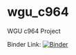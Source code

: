 # wgu_c964
WGU c964 Project

Binder Link: 
[![Binder](https://mybinder.org/badge_logo.svg)](https://mybinder.org/v2/gh/Jacob-Hobbs/wgu_c964.git/main?labpath=CapstoneProject.ipynb)
